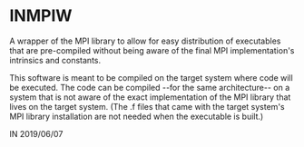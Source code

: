 # INMPIW
A wrapper of the MPI library to allow for easy distribution of executables
that are pre-compiled without being aware of the final MPI implementation's
intrinsics and constants.

This software is meant to be compiled on the target system where code will
be executed. The code can be compiled --for the same architecture-- on a
system that is not aware of the exact implementation of the MPI library
that lives on the target system. (The .f files that came with the target
system's MPI library installation are not needed when the executable is
built.)

IN 2019/06/07
